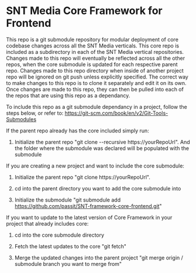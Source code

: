 # SNT Media Core Framework for Frontend

This repo is a git submodule repository for modular deployment of core codebase changes across all the SNT Media verticals. This core repo is included as a subdirectory in each of the SNT Media vertical repositories. Changes made to this repo will eventually be reflected across all the other repos, when the core submodule is updated for each respective parent repo. Changes made to this repo directory when inside of another project repo will be ignored on git push unless explicitly specified. The correct way to make changes to this repo is to clone it separately and edit it on its own. Once changes are made to this repo, they can then be pulled into each of the repos that are using this repo as a dependancy.


To include this repo as a git submodule dependancy in a project, follow the steps below, or refer to: https://git-scm.com/book/en/v2/Git-Tools-Submodules


If the parent repo already has the core included simply run:

1. Initialize the parent repo "git clone --recursive https://yourRepoUrl". And the folder where the submodule was declared will be populated with the submodule


If you are creating a new project and want to include the core submodule:

1. Initialize the parent repo "git clone https://yourRepoUrl".

2. cd into the parent directory you want to add the core submodule into

3. Initialize the submodule "git submodule add https://github.com/passit/SNT-framework-core-frontend.git"


If you want to update to the latest version of Core Framework in your project that already includes core:

1. cd into the core submodule directory

2. Fetch the latest updates to the core "git fetch"

3. Merge the updated changes into the parent project "git merge origin / submodule branch you want to merge from"
